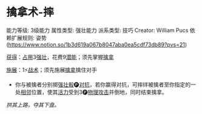 # 擒拿术-摔

能力等级: 3级能力
属性类型: 强壮能力
派系类型: 技巧
Creator: William Pucs
依赖扩展规则: 姿势 (https://www.notion.so/1b3d619a067b8047aba0ea5cdf73db89?pvs=21)

<aside>

[获得](https://www.notion.so/1b3d619a067b8027ba38e2c1caf9d84b?pvs=21)：[占用](https://www.notion.so/1b3d619a067b8028a794de6ceed96ec0?pvs=21)3[强壮](https://www.notion.so/1b3d619a067b8018b6a6d9d43490bbdc?pvs=21)，花费9[潜能](https://www.notion.so/1b3d619a067b80c2bdb4c721adc30021?pvs=21)；须先掌握[擒拿](%E6%93%92%E6%8B%BF%201b7d619a067b8011917cf8d916dc4ef3.md)

</aside>

<aside>

[施展](https://www.notion.so/1b3d619a067b80f38dccf027f026b32f?pvs=21)：1⚡️[战术](https://www.notion.so/1b3d619a067b8051b6eaffd160aee01c?pvs=21)；须先施展[擒拿](%E6%93%92%E6%8B%BF%201b7d619a067b8011917cf8d916dc4ef3.md)擒住对手

- 你与被擒者分别掷[强壮骰](https://www.notion.so/1b3d619a067b806094ebcc0abdf4ba13?pvs=21)🅟[对抗](https://www.notion.so/1b3d619a067b80aa97d4c2a5907023af?pvs=21)，若你赢得对抗，可摔绊被擒者至你指定的一处[相邻](https://www.notion.so/1b3d619a067b80d2b1c3cebda0c3ed6f?pvs=21)位置，使其[活力](https://www.notion.so/1b3d619a067b805391c0d92f6a9c2e06?pvs=21)受到3🅟[物理攻击](https://www.notion.so/1b4d619a067b801e990cfa56185bd47c?pvs=21)并倒地，同时结束擒拿。
</aside>

*拱其上路，夺其下盘。*
